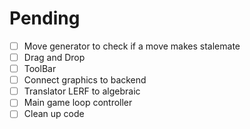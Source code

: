 # Pending

- [ ] Move generator to check if a move makes stalemate
- [ ] Drag and Drop
- [ ] ToolBar
- [ ] Connect graphics to backend
- [ ] Translator LERF to algebraic
- [ ] Main game loop controller
- [ ] Clean up code